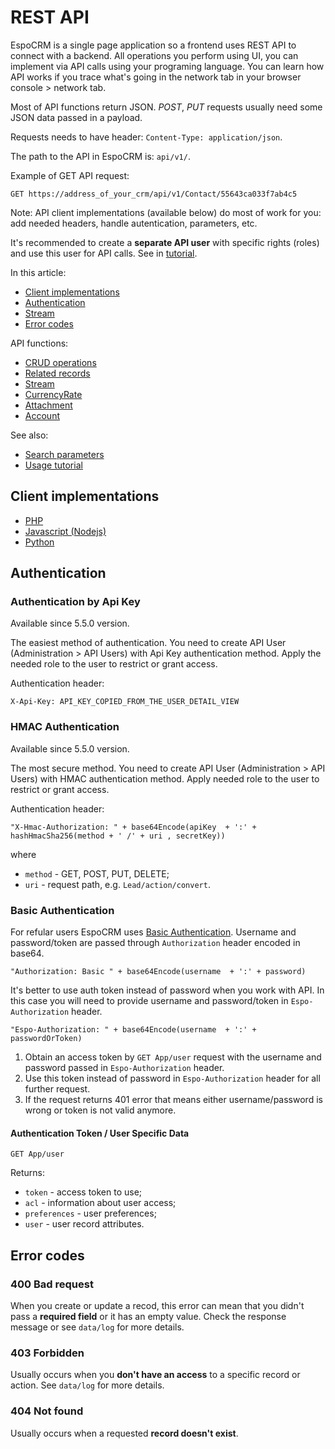 # REST API

EspoCRM is a single page application so a frontend uses REST API to connect with a backend. 
All operations you perform using UI, you can implement via API calls using your programing language. 
You can learn how API works if you trace what's going in the network tab in your browser console > network tab.

Most of API functions return JSON. *POST*, *PUT* requests usually need some JSON data passed in a payload.

Requests needs to have header: `Content-Type: application/json`.

The path to the API in EspoCRM is: `api/v1/`.

Example of GET API request: 

```
GET https://address_of_your_crm/api/v1/Contact/55643ca033f7ab4c5
```

Note: API client implementations (available below) do most of work for you: add needed headers, handle autentication, parameters, etc.

It's recommended to create a **separate API user** with specific rights (roles) and use this user for API calls. See in [tutorial](api-tutorial.md).

In this article:

* [Client implementations](#client-implementations)
* [Authentication](#authentication)
* [Stream](#stream)
* [Error codes](#error-codes)

API functions:

* [CRUD operations](api/crud.md)
* [Related records](api/relationships.md)
* [Stream](api/stream.md)
* [CurrencyRate](api/currency-rate.md)
* [Attachment](api/attachment.md)
* [Account](api/account.md)

See also:

* [Search parameters](api-search-params.md)
* [Usage tutorial](api-tutorial.md)

## Client implementations

* [PHP](api-client-php.md)
* [Javascript (Nodejs)](api-client-js.md)
* [Python](api-client-python.md)


## Authentication

### Authentication by Api Key

Available since 5.5.0 version.

The easiest method of authentication. You need to create API User (Administration > API Users) with Api Key authentication method. Apply the needed role to the user to restrict or grant access.

Authentication header:

`X-Api-Key: API_KEY_COPIED_FROM_THE_USER_DETAIL_VIEW`


### HMAC Authentication

Available since 5.5.0 version.

The most secure method. You need to create API User (Administration > API Users) with HMAC authentication method. Apply needed role to the user to restrict or grant access.

Authentication header:

```
"X-Hmac-Authorization: " + base64Encode(apiKey  + ':' + hashHmacSha256(method + ' /' + uri , secretKey))
```
where

* `method` - GET, POST, PUT, DELETE;
* `uri` - request path, e.g. `Lead/action/convert`.


### Basic Authentication

For refular users EspoCRM uses [Basic Authentication](http://en.wikipedia.org/wiki/Basic_access_authentication). Username and password/token are passed through `Authorization` header encoded in base64.

`"Authorization: Basic " + base64Encode(username  + ':' + password)`


It's better to use auth token instead of password when you work with API. In this case you will need to provide username and password/token in `Espo-Authorization` header.
```
"Espo-Authorization: " + base64Encode(username  + ':' + passwordOrToken)
```

1. Obtain an access token by `GET App/user` request with the username and password passed in `Espo-Authorization` header.
2. Use this token instead of password in `Espo-Authorization` header for all further request.
3. If the request returns 401 error that means either username/password is wrong or token is not valid anymore.

#### Authentication Token / User Specific Data

`GET App/user`

Returns:

* `token` - access token to use;
* `acl` - information about user access;
* `preferences` - user preferences;
* `user` - user record attributes.

## Error codes

### 400 Bad request

When you create or update a recod, this error can mean that you didn't pass a **required field** or it has an empty value. Check the response message or see `data/log` for more details.

### 403 Forbidden

Usually occurs when you **don't have an access** to a specific record or action. See `data/log` for more details.

### 404 Not found

Usually occurs when a requested **record doesn't exist**.
